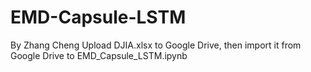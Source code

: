# EMD-Capsule-LSTM
By Zhang Cheng
Upload DJIA.xlsx to Google Drive, then import it from Google Drive to EMD_Capsule_LSTM.ipynb
